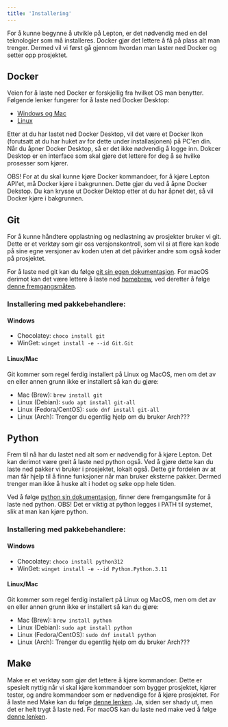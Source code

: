 ```yaml
---
title: 'Installering'
---
```


For å kunne begynne å utvikle på Lepton, er det nødvendig med en del teknologier som må installeres. Docker gjør det lettere å få på plass alt man trenger. Dermed vil vi først gå gjennom hvordan man laster ned Docker og setter opp prosjektet.

## Docker

Veien for å laste ned Docker er forskjellig fra hvilket OS man benytter. Følgende lenker fungerer for å laste ned Docker Desktop:

- [Windows og Mac](https://www.docker.com/products/docker-desktop/)
- [Linux](https://docs.docker.com/desktop/install/linux-install/)

Etter at du har lastet ned Docker Desktop, vil det være et Docker Ikon (forutsatt at du har huket av for dette under installasjonen) på PC'en din. Når du åpner Docker Desktop, så er det ikke nødvendig å logge inn. Dokcer Desktop er en interface som skal gjøre det lettere for deg å se hvilke prosesser som kjører.

OBS! For at du skal kunne kjøre Docker kommandoer, for å kjøre Lepton API'et, må Docker kjøre i bakgrunnen. Dette gjør du ved å åpne Docker Dekstop. Du kan krysse ut Docker Dektop etter at du har åpnet det, så vil Docker kjøre i bakgrunnen.

## Git

For å kunne håndtere opplastning og nedlastning av prosjekter bruker vi git. Dette er et verktøy som gir oss versjonskontroll, som vil si at flere kan kode på sine egne versjoner av koden uten at det påvirker andre som også koder på prosjektet.

For å laste ned git kan du følge [git sin egen dokumentasjon](https://git-scm.com/book/en/v2/Getting-Started-Installing-Git). For macOS derimot kan det være lettere å laste ned [homebrew](https://docs.brew.sh/Installation), ved deretter å følge [denne fremgangsmåten](https://www.git-scm.com/download/mac).

### Installering med pakkebehandlere:

#### Windows

- Chocolatey: `choco install git`
- WinGet: `winget install -e --id Git.Git`

#### Linux/Mac

Git kommer som regel ferdig installert på Linux og MacOS, men om det av en eller annen grunn ikke er installert så kan du gjøre:

- Mac (Brew): `brew install git`
- Linux (Debian): `sudo apt install git-all`
- Linux (Fedora/CentOS): `sudo dnf install git-all`
- Linux (Arch): Trenger du egentlig hjelp om du bruker Arch???

## Python

Frem til nå har du lastet ned alt som er nødvendig for å kjøre Lepton. Det kan derimot være greit å laste ned python også. Ved å gjøre dette kan du laste ned pakker vi bruker i prosjektet, lokalt også. Dette gir fordelen av at man får hjelp til å finne funksjoner når man bruker eksterne pakker. Dermed trenger man ikke å huske alt i hodet og søke opp hele tiden.

Ved å følge [python sin dokumentasjon](https://www.python.org/downloads/), finner dere fremgangsmåte for å laste ned python. OBS! Det er viktig at python legges i PATH til systemet, slik at man kan kjøre python.

### Installering med pakkebehandlere:

#### Windows

- Chocolatey: `choco install python312`
- WinGet: `winget install -e --id Python.Python.3.11`

#### Linux/Mac

Git kommer som regel ferdig installert på Linux og MacOS, men om det av en eller annen grunn ikke er installert så kan du gjøre:

- Mac (Brew): `brew install python`
- Linux (Debian): `sudo apt install python`
- Linux (Fedora/CentOS): `sudo dnf install python`
- Linux (Arch): Trenger du egentlig hjelp om du bruker Arch???

## Make
Make er et verktøy som gjør det lettere å kjøre kommandoer. Dette er spesielt nyttig når vi skal kjøre kommandoer som bygger prosjektet, kjører tester, og andre kommandoer som er nødvendige for å kjøre prosjektet. For å laste ned Make kan du følge [denne lenken](http://gnuwin32.sourceforge.net/packages/make.htm). Ja, siden ser shady ut, men det er helt trygt å laste ned. For macOS kan du laste ned make ved å følge [denne lenken](https://formulae.brew.sh/formula/make).
